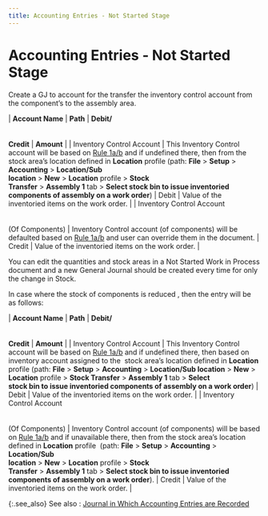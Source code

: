 ```yaml
---
title: Accounting Entries - Not Started Stage
---
```


# Accounting Entries - Not Started Stage


Create a GJ to account for the transfer the inventory control account  from the component’s to the assembly area.


| **Account Name** | **Path** | **Debit/**<br/><br/><br/>**Credit** | **Amount** |
| Inventory Control Account | This Inventory Control account  will be based on [Rule  1a/b]({{site.sp_chm}}/misc/determining_inventory_control_account_for_sales_documents.html) and if undefined there, then from the stock area’s location defined  in **Location** profile (path: **File** > **Setup**  > **Accounting** > **Location/Sub <br/> location** > **New** >  **Location** profile > **Stock <br/> Transfer** > **Assembly 1**  tab > **Select stock bin to issue inventoried <br/> components of assembly on a work order**) | Debit | Value of the inventoried items on the work order. |
| Inventory Control Account<br/><br/><br/>(Of Components) | Inventory Control account (of components) will be defaulted based on  [Rule  1a/b]({{site.sp_chm}}/misc/determining_inventory_control_account_for_sales_documents.html) and user can override them in the document. | Credit | Value of the inventoried items on the work order. |



You can edit the quantities and stock areas in a Not Started Work in  Process document and a new General Journal should be created every time  for only the change in Stock.


In case where the stock of components is reduced , then the entry will  be as follows:


| **Account Name** | **Path** | **Debit/**<br/><br/><br/>**Credit** | **Amount** |
| Inventory Control Account | This Inventory Control account  will be based on [Rule  1a/b]({{site.sp_chm}}/misc/determining_inventory_control_account_for_sales_documents.html) and if undefined there, then based on inventory account assigned  to the  stock  area’s location defined in **Location**  profile (path: **File** > **Setup** > **Accounting**  > **Location/Sub location** >  **New** > **Location**  profile > **Stock Transfer** >  **Assembly 1** tab > **Select <br/> stock bin to issue inventoried components of assembly on a work order**) | Debit | Value of the inventoried items on the work order. |
| Inventory Control Account<br/><br/><br/>(Of Components) | Inventory Control account (of components) will be based on [Rule  1a/b]({{site.sp_chm}}/misc/determining_inventory_control_account_for_sales_documents.html) and if unavailable there, then from the stock area’s location  defined in **Location** profile  (path:  **File** > **Setup**  > **Accounting** > **Location/Sub <br/> location** > **New** >  **Location** profile > **Stock <br/> Transfer** > **Assembly 1**  tab > **Select stock bin to issue inventoried <br/> components of assembly on a work order**). | Credit | Value of the inventoried items on the work order. |



{:.see_also}
See also
: [Journal  in Which Accounting Entries are Recorded]({{site.ba_baseurl}}/prod-asm/building-wo/entering-qty-built/accounting-entries/jrn_in_which_acc_entries_are_recorded.html)
